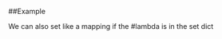 
<!---
FrozenIsBool True
-->

##Example

We can also set like a mapping if the #lambda is in the set dict